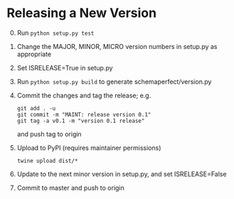 Releasing a New Version
=======================
0. Run `python setup.py test`

1. Change the MAJOR, MINOR, MICRO version numbers in setup.py as appropriate

2. Set ISRELEASE=True in setup.py

3. Run `python setup.py build` to generate schemaperfect/version.py

4. Commit the changes and tag the release; e.g.

       git add . -u
       git commit -m "MAINT: release version 0.1"
       git tag -a v0.1 -m "version 0.1 release"

   and push tag to origin

5. Upload to PyPI (requires maintainer permissions)

       twine upload dist/*

6. Update to the next minor version in setup.py, and set ISRELEASE=False

7. Commit to master and push to origin
